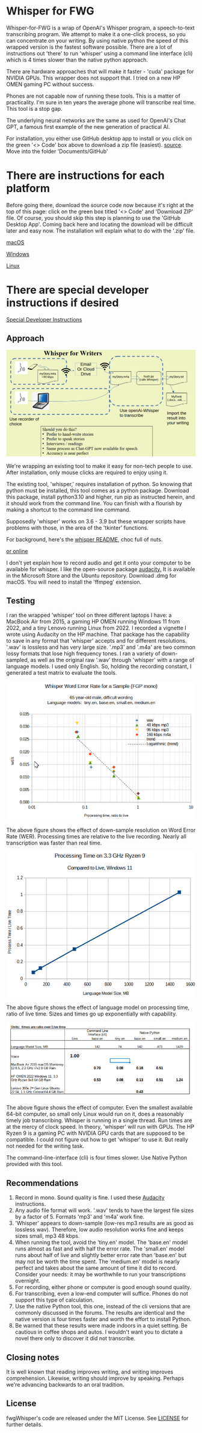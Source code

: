 # Whisper for FWG
Whisper-for-FWG is a wrap of OpenAI's Whisper program, a speech-to-text transcribing program.   We attempt to make it a one-click process, so you can concentrate on your writing.  By using native python the speed of this wrapped version is the fastest software possible.  There are a lot of instructions out 'there' to run 'whisper' using a command line interface (cli) which is 4 times slower than the native python approach.

There are hardware approaches that will make it faster  - 'cuda' package for NVIDIA GPUs.   This wrapper does not support that.   I tried on a new HP OMEN gaming PC without success.

Phones are not capable now of running these tools.   This is a matter of practicality.   I'm sure in ten years the average phone will transcribe real time.  This tool is a stop gap.

The underlying neural
networks are the same as used for OpenAI's Chat GPT, a famous first example of the new generation of practical AI.

For installation, you either use GitHub desktop app to install or you click on the green '<> Code' box above to download a zip file (easiest).  [source](https://github.com/davegutz/fwgWhisper).   Move into the folder 'Documents/GitHub'

# There are instructions for each platform
Before going there, download the source code now because it's right at the top of this page:  click on the green box titled '<> Code' and 'Download ZIP' file.   Of course, you should skip this step is planning to use the 'GitHub Desktop App'.  Coming back here and locating the download will be difficult later and easy now.   The installation will explain what to do with the '.zip' file.

[macOS](doc/FAQ_macos.md)

[Windows](doc/FAQ_windows.md)

[Linux](doc/FAQ_linux.md)

# There are special developer instructions if desired
[Special Developer Instructions](doc/DEVELOPER.md)

## Approach

![Approach](doc/Whisper-FWG.png)

We're wrapping an existing tool to make it easy for non-tech people to use.  After installation, only mouse clicks are required to enjoy using it.

The existing tool, 'whisper,' requires installation of python.   So knowing that python must be installed, this tool comes as a python package.   Download this package, install python3.10 and higher, run pip as instructed herein, and it should work from the command line.   You can finish with a flourish by making a shortcut to the command line command.

Supposedly 'whisper' works on 3.6 - 3.9 but these wrapper scripts have problems with those, in the area of the 'tkinter' functions.

For background, here's the [whisper README](Whisper-README.md), choc full of nuts.

[or online](https://github.com/openai/whisper)

I don't yet explain how to record audio and get it onto your computer to be available for whisper.  I like the open-source package [audacity.](https://www.audacityteam.org/)  It is available in the Microsoft Store and the Ubuntu repository.  Download .dmg for macOS.   You will need to install the 'ffmpeg' extension. 

## Testing
I ran the wrapped 'whisper' tool on three different laptops I have:  a MacBook Air from 2015, a gaming HP OMEN running Windows 11 from 2022, and a tiny Lenovo running Linux from 2022.   I recorded a vignette I wrote using Audacity on the HP machine.  That package has the capability to save in any format that 'whisper' accepts and for different resolutions.  '.wav' is lossless and has very large size.   '.mp3' and '.m4a' are two common lossy formats that lose high frequency tones.  I ran a variety of down-sampled, as well as the original raw '.wav' through 'whisper' with a range of language models.   I used only English.   So, holding the recording constant, I generated a test matrix to evaluate the tools.

![WER](samples_good/WER/WER%20FGP.png)

The above figure shows the effect of down-sample resolution on Word Error Rate (WER).   Processing times are relative to the live recording.   Nearly all transcription was faster than real time.

![TIME](samples_good/WER/Process%20Time%20FGP.png)

The above figure shows the effect of language model on processing time, ratio of live time.   Sizes and times go up exponentially with capability.

![TIME](samples_good/WER/Platform.png)

The above figure shows the effect of computer.  Even the smallest available 64-bit computer, so small only Linux would run on it, does a reasonably timely job transcribing.  Whisper is running in a single thread.  Run times are at the mercy of clock speed.  In theory, 'whisper' will run with GPUs.   The HP Ryzen 9 is a gaming PC with NVIDIA GPU cards that are supposed to be compatible.   I could not figure out how to get 'whisper' to use it.   But really not needed for the writing task.

The command-line-interface (cli) is four times slower.   Use Native Python provided with this tool.

## Recommendations
1. Record in mono.   Sound quality is fine.  I used these [Audacity](doc/INSTALL_audacity.md) instructions.
2. Any audio file format will work.  '.wav' tends to have the largest file sizes by a factor of 5.   Formats 'mp3' and 'm4a' work fine.
3. 'Whisper' appears to down-sample (low-res mp3 results are as good as lossless wav).   Therefore, low audio resolution works fine and keeps sizes small, mp3 48 kbps.
4. When running the tool, avoid the 'tiny.en' model.   The 'base.en' model runs almost as fast and with half the error rate.   The 'small.en' model runs about half of live and slightly better error rate than 'base.en' but may not be worth the time spent.   The 'medium.en' model is nearly perfect and takes about the same amount of time it did to record.  Consider your needs:  it may be worthwhile to run your transcriptions overnight.
5. For recording, either phone or computer is good enough sound quality.
6. For transcribing, even a low-end computer will suffice.  Phones do not support this type of calculation.
7. Use the native Python tool, this one, instead of the cli versions that are commonly discussed in the forums.  The results are identical and the native version is four times faster and worth the effort to install Python.
8. Be warned that these results were made indoors in a quiet setting.   Be cautious in coffee shops and autos.   I wouldn't want you to dictate a novel there only to discover it did not transcribe.

## Closing notes
It is well known that reading improves writing, and writing improves comprehension.   Likewise, writing should improve by speaking.   Perhaps we're advancing backwards to an oral tradition.

## License
fwgWhisper's code are released under the MIT License.
See [LICENSE](https://github.com/openai/whisper/blob/main/LICENSE) for further details.
